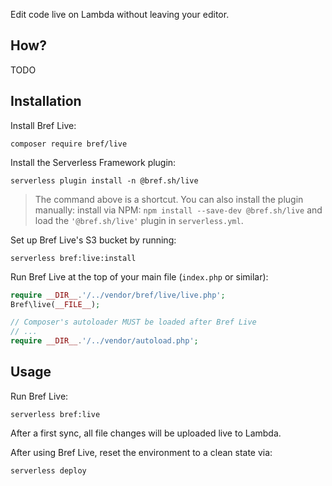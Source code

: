Edit code live on Lambda without leaving your editor.

## How?

TODO

## Installation

Install Bref Live:

```
composer require bref/live
```

Install the Serverless Framework plugin:

```
serverless plugin install -n @bref.sh/live
```

> The command above is a shortcut. You can also install the plugin manually: install via NPM: `npm install --save-dev @bref.sh/live` and load the `'@bref.sh/live'` plugin in `serverless.yml`.

Set up Bref Live's S3 bucket by running:

```
serverless bref:live:install
```

Run Bref Live at the top of your main file (`index.php` or similar):

```php
require __DIR__.'/../vendor/bref/live/live.php';
Bref\live(__FILE__);

// Composer's autoloader MUST be loaded after Bref Live
// ...
require __DIR__.'/../vendor/autoload.php';
```

## Usage

Run Bref Live:

```
serverless bref:live
```

After a first sync, all file changes will be uploaded live to Lambda.

After using Bref Live, reset the environment to a clean state via:

```
serverless deploy
```
